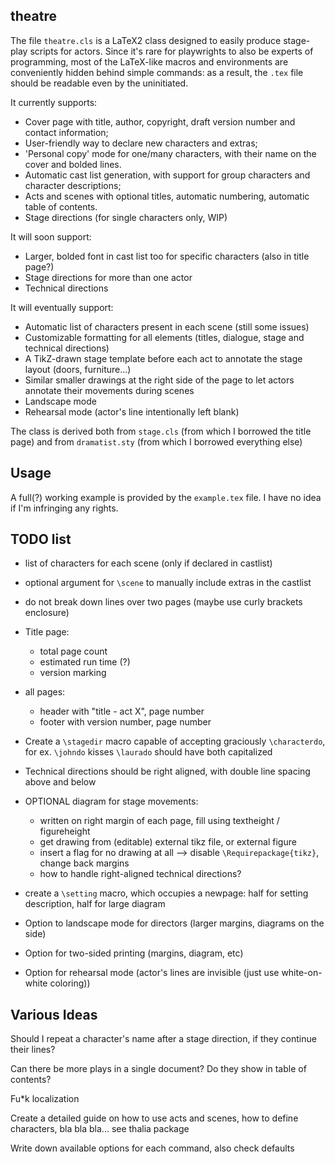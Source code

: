 ## theatre

The file `theatre.cls` is a LaTeX2 class designed to easily produce stage-play scripts for actors.
Since it's rare for playwrights to also be experts of programming, most of the LaTeX-like macros and environments are conveniently hidden behind simple commands: as a result, the `.tex` file should be readable even by the uninitiated.

It currently supports:

  * Cover page with title, author, copyright, draft version number and contact information;
  * User-friendly way to declare new characters and extras;
  * 'Personal copy' mode for one/many characters, with their name on the cover and bolded lines.
  * Automatic cast list generation, with support for group characters and character descriptions;
  * Acts and scenes with optional titles, automatic numbering, automatic table of contents.
  * Stage directions (for single characters only, WIP)

It will soon support:

  * Larger, bolded font in cast list too for specific characters (also in title page?)
  * Stage directions for more than one actor
  * Technical directions

It will eventually support:

  * Automatic list of characters present in each scene (still some issues)
  * Customizable formatting for all elements (titles, dialogue, stage and technical directions)
  * A TikZ-drawn stage template before each act to annotate the stage layout (doors, furniture...)
  * Similar smaller drawings at the right side of the page to let actors annotate their movements during scenes
  * Landscape mode
  * Rehearsal mode (actor's line intentionally left blank)

The class is derived both from `stage.cls` (from which I borrowed the title page) and from `dramatist.sty` (from which I borrowed everything else)

## Usage

A full(?) working example is provided by the `example.tex` file. I have no idea if I'm infringing any rights.

## TODO list

* list of characters for each scene (only if declared in castlist)

* optional argument for `\scene` to manually include extras in the castlist

* do not break down lines over two pages (maybe use curly brackets enclosure)

* Title page:
  * total page count
  * estimated run time (?)
  * version marking
  
* all pages:
  * header with "title - act X", page number
  * footer with version number, page number

* Create a `\stagedir` macro capable of accepting graciously `\characterdo`, for ex. `\johndo` kisses `\laurado` should have both capitalized

* Technical directions should be right aligned, with double line spacing above and below

* OPTIONAL diagram for stage movements:
  * written on right margin of each page, fill using textheight / figureheight
  * get drawing from (editable) external tikz file, or external figure
  * insert a flag for no drawing at all --> disable `\Requirepackage{tikz}`, change back margins
  * how to handle right-aligned technical directions?

* create a `\setting` macro, which occupies a newpage: half for setting description, half for large diagram
  
* Option to landscape mode for directors (larger margins, diagrams on the side)

* Option for two-sided printing (margins, diagram, etc)

* Option for rehearsal mode (actor's lines are invisible (just use white-on-white coloring))

## Various Ideas

Should I repeat a character's name after a stage direction, if they continue their lines?

Can there be more plays in a single document? Do they show in table of contents?

Fu*k localization

Create a detailed guide on how to use acts and scenes, how to define characters, bla bla bla... see thalia package

Write down available options for each command, also check defaults